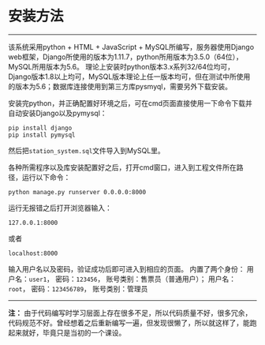 # 安装方法
----------------------------------------------------
该系统采用python + HTML + JavaScript + MySQL所编写，服务器使用Django web框架，Django所使用的版本为1.11.7，python所用版本为3.5.0（64位），MySQL所用版本为5.6。
理论上安装时python版本3.x系列32/64位均可，Django版本1.8以上均可，MySQL版本理论上任一版本均可，但在测试中所使用的版本为5.6；数据库连接使用到第三方库pysmyql，需要另外下载安装。

安装完python，并正确配置好环境之后，可在cmd页面直接使用一下命令下载并自动安装Django以及pymysql：

```
pip install django
pip install pymysql
```

然后把`station_system.sql`文件导入到MySQL里。

各种所需程序以及库安装配置好之后，打开cmd窗口，进入到工程文件所在路径，运行以下命令：
```
python manage.py runserver 0.0.0.0:8000
```

运行无报错之后打开浏览器输入：
```
127.0.0.1:8000	
```
或者 
```
localhost:8000
```

输入用户名以及密码，验证成功后即可进入到相应的页面。
内置了两个身份：
用户名：`user1`， 密码：`123456`， 账号类别：售票员（普通用户）；
用户名：`root`， 密码：`123456789`， 账号类别：管理员

--------------------------

**注：**
由于代码编写时学习层面上存在很多不足，所以代码质量不好，很多冗余，代码规范不好。曾经想着之后重新编写一遍，但发现很懒了，所以就这样了，能跑起来就好，毕竟只是当初的一个课设。
